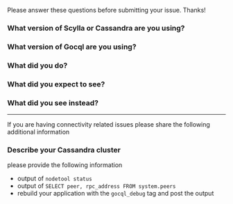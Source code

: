 Please answer these questions before submitting your issue. Thanks!

### What version of Scylla or Cassandra are you using?


### What version of Gocql are you using?


### What did you do?


### What did you expect to see?


### What did you see instead?

---

If you are having connectivity related issues please share the following additional information

### Describe your Cassandra cluster
please provide the following information

- output of `nodetool status`
- output of `SELECT peer, rpc_address FROM system.peers`
- rebuild your application with the `gocql_debug` tag and post the output
